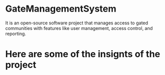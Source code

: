 # GateManagementSystem
It is an open-source software project that manages access to gated communities with features like user management, access control, and reporting.

# Here are some of the insignts of the project
